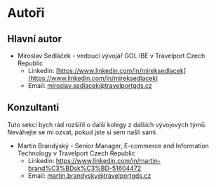# Autoři

## Hlavní autor

* Miroslav Sedláček - vedoucí vývojář GOL IBE v Travelport Czech Republic
  * Linkedin: [https://www.linkedin.com/in/mireksedlacek](https://www.linkedin.com/in/mireksedlacek)
  * Email: miroslav.sedlacek@travelportgds.cz

## Konzultanti

Tuto sekci bych rád rozšířil o další kolegy z dalších vývojových týmů. Neváhejte se mi ozvat, pokud jste si sem našli sami.

* Martin Brandýský - Senior Manager, E-commerce and Information Technology v Travelport Czech Republic
  * Linkedin: https://www.linkedin.com/in/martin-brand%C3%BDsk%C3%BD-51604472
  * Email: martin.brandysky@travelportgds.cz



